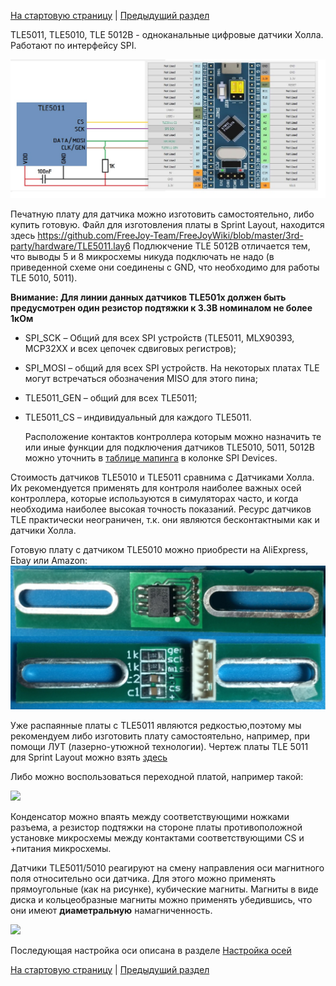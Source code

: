 
[На стартовую страницу](../README.md) | [Предыдущий раздел](Подключение-осей.md)

TLE5011, TLE5010, TLE 5012B - одноканальные цифровые датчики Холла. Работают по интерфейсу SPI.

![](../images/A1.1.jpg)

Печатную плату для датчика можно изготовить самостоятельно, либо купить готовую. Файл для изготовления платы в Sprint Layout, находится здесь https://github.com/FreeJoy-Team/FreeJoyWiki/blob/master/3rd-party/hardware/TLE5011.lay6 Подлюкчение TLE 5012B отличается тем, что выводы 5 и 8 микросхемы никуда подключать не надо (в приведенной схеме они соединены с GND, что необходимо для работы TLE 5010, 5011).

**Внимание: Для линии данных датчиков TLE501х должен быть предусмотрен один резистор подтяжки к 3.3В номиналом не более 1кОм**

* SPI_SCK – Общий для всех SPI устройств (TLE5011,  MLX90393, MCP32XX и всех цепочек сдвиговых регистров);

* SPI_MOSI – общий для всех SPI устройств. На некоторых платах TLE могут встречаться обозначения MISO для этого пина;

* TLE5011_GEN – общий для всех TLE5011;

* TLE5011_CS – индивидуальный для каждого TLE5011.

  Расположение контактов контроллера которым можно назначить те или иные функции для подключения датчиков TLE5010, 5011, 5012B можно уточнить в [таблице мапинга](rus/Таблица-мапинга.md) в колонке SPI Devices.

Стоимость датчиков TLE5010 и TLE5011 сравнима с Датчиками Холла. Их рекомендуется применять для контроля наиболее важных осей контроллера, которые используются в симуляторах часто, и когда необходима наиболее высокая точность показаний. Ресурс датчиков TLE практически неограничен, т.к. они являются бесконтактными как и датчики Холла.

Готовую плату с датчиком TLE5010 можно приобрести на AliExpress, Ebay или Amazon:
![](../images/TLE5010.jpg)

Уже распаянные платы с TLE5011 являются редкостью,поэтому мы рекомендуем либо изготовить плату самостоятельно, например, при помощи ЛУТ (лазерно-утюжной технологии). Чертеж платы TLE 5011 для Sprint Layout можно взять [здесь](../3rd-party/hardware/)

Либо можно воспользоваться переходной платой, например такой:

![](../images/SO-8.jpg)

Конденсатор можно впаять между соответствующими ножками разъема, а резистор подтяжки на стороне платы противоположной установке микросхемы между контактами соответствующими CS и +питания микросхемы.

Датчики TLE5011/5010 реагируют на смену направления оси магнитного поля относительно оси датчика. Для этого можно применять прямоугольные (как на рисунке), кубические магниты. Магниты в виде диска и кольцеобразные магниты можно применять убедившись, что они имеют **диаметральную** намагниченность.

![](../images/A1.1.1.jpg)

Последующая настройка оси описана в разделе [Настройка осей](Настройка-осей.md)

[На стартовую страницу](../README.md) | [Предыдущий раздел](Подключение-осей.md)

